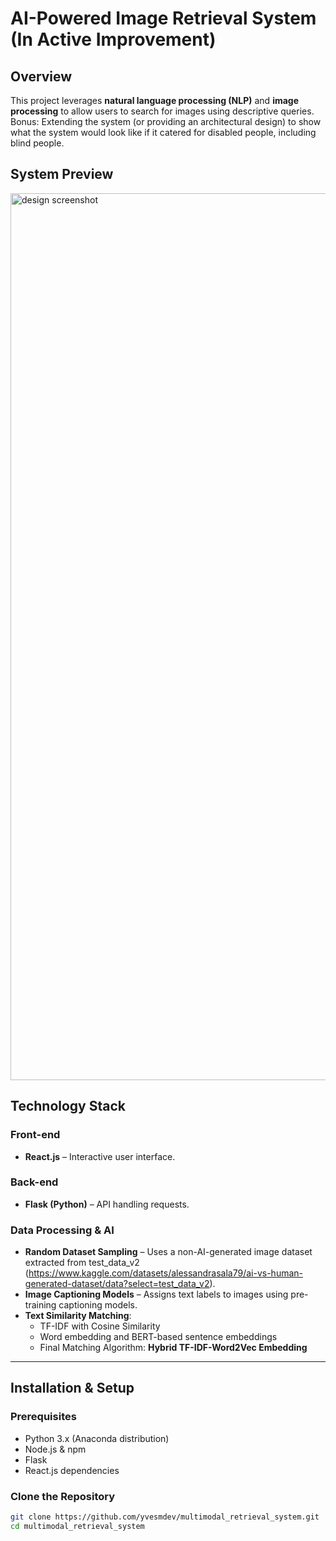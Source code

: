 # AI-Powered Image Retrieval System (In Active Improvement)

## Overview

This project leverages **natural language processing (NLP)** and **image processing** to allow users to search for images using descriptive queries. Bonus: Extending the system (or providing an architectural design) to show what the system would look like if it catered for disabled people, including blind people.

## **System Preview**

<img width="1419" alt="design screenshot" src="https://github.com/user-attachments/assets/ed368971-95bd-4fb3-859e-89566c04315e" />

## **Technology Stack**

### Front-end
- **React.js** – Interactive user interface.

### Back-end
- **Flask (Python)** – API handling requests.

### Data Processing & AI
- **Random Dataset Sampling** – Uses a non-AI-generated image dataset extracted from test_data_v2 (https://www.kaggle.com/datasets/alessandrasala79/ai-vs-human-generated-dataset/data?select=test_data_v2).
- **Image Captioning Models** – Assigns text labels to images using pre-training captioning models.
- **Text Similarity Matching**:
  - TF-IDF with Cosine Similarity
  - Word embedding and BERT-based sentence embeddings
  - Final Matching Algorithm: **Hybrid TF-IDF-Word2Vec Embedding**

---

## **Installation & Setup**

### **Prerequisites**
- Python 3.x (Anaconda distribution)
- Node.js & npm
- Flask
- React.js dependencies

### **Clone the Repository**
```sh
git clone https://github.com/yvesmdev/multimodal_retrieval_system.git
cd multimodal_retrieval_system

